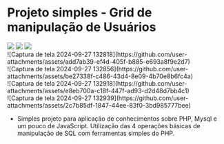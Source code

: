 # Projeto simples - Grid de manipulação de Usuários
<img src="https://img.shields.io/badge/MySQL-00000F?style=for-the-badge&logo=mysql&logoColor=white" />
<img src="https://img.shields.io/badge/Bootstrap-563D7C?style=for-the-badge&logo=bootstrap&logoColor=white" />
<img src="https://img.shields.io/badge/PHP-777BB4?style=for-the-badge&logo=php&logoColor=white" />

<br>
![Captura de tela 2024-09-27 132818](https://github.com/user-attachments/assets/add7ab39-ef4d-405f-b885-e693a8f9e2d7)
<br>
![Captura de tela 2024-09-27 132856](https://github.com/user-attachments/assets/be27338f-c486-43d4-8e09-4b70e8b6fc4a)
<br>
![Captura de tela 2024-09-27 132918](https://github.com/user-attachments/assets/e8eb700a-c18f-447f-ad93-d2d48d7bb4c1)
<br>
![Captura de tela 2024-09-27 132939](https://github.com/user-attachments/assets/2c7b85df-1847-44ee-83f0-3bd985777bee)
<br>

* Simples projeto para aplicação de conhecimentos sobre PHP, Mysql e um pouco de JavaScript. Utilização das 4 operações básicas de manipulação de SQL com ferramentas simples do PHP.

